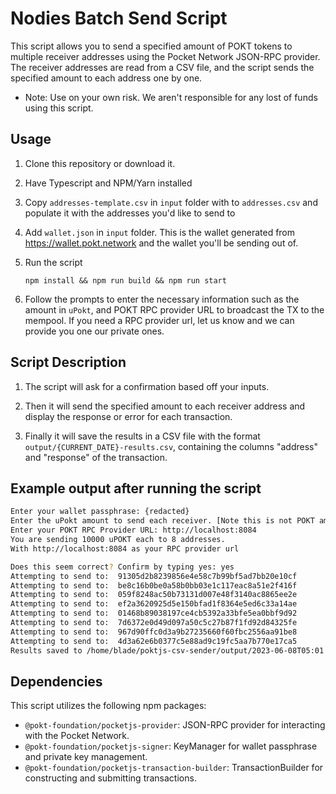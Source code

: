 

# Nodies Batch Send Script

This script allows you to send a specified amount of POKT tokens to multiple receiver addresses using the Pocket Network JSON-RPC provider. The receiver addresses are read from a CSV file, and the script sends the specified amount to each address one by one.

* Note: Use on your own risk. We aren't responsible for any lost of funds using this script.
## Usage

1. Clone this repository or download it.

2. Have Typescript and NPM/Yarn installed

3. Copy `addresses-template.csv` in `input` folder with to `addresses.csv` and populate it with the addresses you'd like to send to

4. Add  `wallet.json` in `input` folder. This is the wallet generated from https://wallet.pokt.network and the wallet you'll be sending out of.

5. Run the script

   ```shell
   npm install && npm run build && npm run start
   ```

6. Follow the prompts to enter the necessary information such as the amount in `uPokt`, and POKT RPC provider URL to broadcast the TX to the mempool. If you need a RPC provider url, let us know and we can provide you one our private ones.

## Script Description
1. The script will ask for a confirmation based off your inputs.

2. Then it will send the specified amount to each receiver address and display the response or error for each transaction.

3. Finally it will save the results in a CSV file with the format `output/{CURRENT_DATE}-results.csv`, containing the columns "address" and "response" of the transaction.

## Example output after running the script
```sh
Enter your wallet passphrase: {redacted}
Enter the uPokt amount to send each receiver. [Note this is not POKT amount]: 10000
Enter your POKT RPC Provider URL: http://localhost:8084
You are sending 10000 uPOKT each to 8 addresses.
With http://localhost:8084 as your RPC provider url

Does this seem correct? Confirm by typing yes: yes
Attempting to send to:  91305d2b8239856e4e58c7b99bf5ad7bb20e10cf
Attempting to send to:  be8c16b0be0a58b0bb03e1c117eac8a51e2f416f
Attempting to send to:  059f8248ac50b73131d007e48f3140ac8865ee2e
Attempting to send to:  ef2a3620925d5e150bfad1f8364e5ed6c33a14ae
Attempting to send to:  01468b89038197ce4cb5392a33bfe5ea0bbf9d92
Attempting to send to:  7d6372e0d49d097a50c5c27b87f1fd92d84325fe
Attempting to send to:  967d90ffc0d3a9b27235660f60fbc2556aa91be8
Attempting to send to:  4d3a62e6b0377c5e88ad9c19fc5aa7b770e17ca5
Results saved to /home/blade/poktjs-csv-sender/output/2023-06-08T05:01:16.048Z-results.csv
```
## Dependencies

This script utilizes the following npm packages:

- `@pokt-foundation/pocketjs-provider`: JSON-RPC provider for interacting with the Pocket Network.
- `@pokt-foundation/pocketjs-signer`: KeyManager for wallet passphrase and private key management.
- `@pokt-foundation/pocketjs-transaction-builder`: TransactionBuilder for constructing and submitting transactions.
